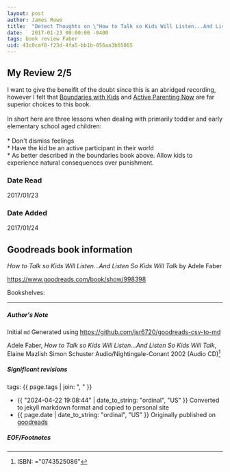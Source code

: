 ```yaml
---
layout: post
author: James Rowe
title:  "Detect Thoughts on \"How to Talk so Kids Will Listen...And Listen So Kids Will Talk\""
date:   2017-01-23 00:00:00 -0400
tags: book review Faber 
uid: 43c0caf8-f23d-4fa5-bb1b-856aa3b65865
---
```


<!-- highly dependent on how you personally use jekyll templates, and how you want this to show up -->
<!-- escape any jekyll keys with double brackets -->

## My Review 2/5

I want to give the beneifit of the doubt since this is an abridged recording, however I felt that [Boundaries with Kids](https://www.goodreads.com/book/show/104887) and [Active Parenting Now](https://www.goodreads.com/book/show/1343214) are far superior choices to this book.<br/><br/>In short here are three lessons when dealing with primarily toddler and early elementary school aged children:<br/><br/>* Don't dismiss feelings<br/>* Have the kid be an active participant in their world<br/>* As better described in the boundaries book above. Allow kids to experience natural consequences over punishment.<br/>

### Date Read
2017/01/23

### Date Added
2017/01/24

## Goodreads book information

*How to Talk so Kids Will Listen...And Listen So Kids Will Talk* by Adele Faber

https://www.goodreads.com/book/show/998398

Bookshelves: 

---

##### Author's Note

Initial `md` Generated using https://github.com/jsr6720/goodreads-csv-to-md

Adele Faber, *How to Talk so Kids Will Listen...And Listen So Kids Will Talk*, Elaine Mazlish Simon  Schuster Audio/Nightingale-Conant 2002 (Audio CD)[^1]

##### Significant revisions

tags: {{ page.tags | join: ", " }} <!-- todo move this somewhere -->

- {{ "2024-04-22 19:08:44" | date_to_string: "ordinal", "US" }} Converted to jekyll markdown format and copied to personal site
- {{ page.date | date_to_string: "ordinal", "US" }} Originally published on [goodreads](https://www.goodreads.com)

##### EOF/Footnotes

[^1]: ISBN: ="0743525086"